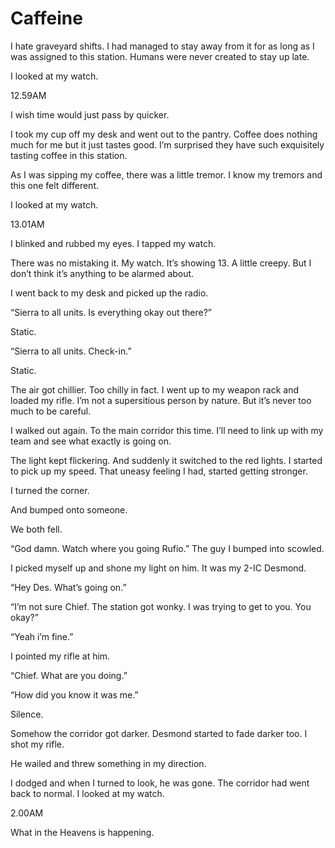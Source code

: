 # Caffeine

I hate graveyard shifts. I had managed to stay away from it for as long as I was assigned to this station. Humans were never created to stay up late.

I looked at my watch.

12.59AM

I wish time would just pass by quicker.

I took my cup off my desk and went out to the pantry. Coffee does nothing much for me but it just tastes good. I’m surprised they have such exquisitely tasting coffee in this station.

As I was sipping my coffee, there was a little tremor. I know my tremors and this one felt different.

I looked at my watch.

13.01AM

I blinked and rubbed my eyes. I tapped my watch.

There was no mistaking it. My watch. It’s showing 13. A little creepy. But I don’t think it’s anything to be alarmed about.

I went back to my desk and picked up the radio.

“Sierra to all units. Is everything okay out there?”

Static.

“Sierra to all units. Check-in.”

Static.

The air got chillier. Too chilly in fact. I went up to my weapon rack and loaded my rifle. I’m not a supersitious person by nature. But it’s never too much to be careful.

I walked out again. To the main corridor this time. I’ll need to link up with my team and see what exactly is going on.

The light kept flickering. And suddenly it switched to the red lights. I started to pick up my speed. That uneasy feeling I had, started getting stronger.

I turned the corner.

And bumped onto someone.

We both fell.

“God damn. Watch where you going Rufio.” The guy I bumped into scowled.

I picked myself up and shone my light on him. It was my 2-IC Desmond.

“Hey Des. What’s going on.”

“I’m not sure Chief. The station got wonky. I was trying to get to you. You okay?”

“Yeah i’m fine.”

I pointed my rifle at him.

“Chief. What are you doing.”

“How did you know it was me.”

Silence.

Somehow the corridor got darker. Desmond started to fade darker too. I shot my rifle.

He wailed and threw something in my direction.

I dodged and when I turned to look, he was gone. The corridor had went back to normal. I looked at my watch.

2.00AM

What in the Heavens is happening.
